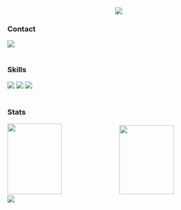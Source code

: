 <div align="center">
<img src ="https://capsule-render.vercel.app/api?type=waving&color=timeGradient&text=Celcious&animation=fadeIn&fontSize=35&fontAlignY=35&fontAlign=50&height=200"></div>

### Contact
<a href="mailto:Celcious0@gmail.com" target="_blank"><img src="https://img.shields.io/badge/Gmail-EA4335?style=flat-square&logo=Gmail&logoColor=white"/></a>
<br><br>
### Skills
<img src="https://img.shields.io/badge/C++-00599C?style=flat-square&logo=Cplusplus&logoColor=white"/> <img src="https://img.shields.io/badge/Java-ED8B00?style=flat-square&logo=openjdk&logoColor=white"/> <img src="https://img.shields.io/badge/javaScript-F7DF1E?style=flat-square&logo=JavaScript&logoColor=white"/>
<br><br>
### Stats
<a href="https://solved.ac/profile/ad1096" target="_blank"><img src="http://mazassumnida.wtf/api/v2/generate_badge?boj=ad1096" height="160px" width="49.5%"/></a>
<a href="Anurag's GitHub stats" target="_blank"><img src="https://github-readme-stats.vercel.app/api?username=Celcious0&show_icons=true&theme=tokyonight" height="156px" width="49.5%"/></a>
<img src="https://capsule-render.vercel.app/api?type=waving&color=timeGradient&section=footer"/>
